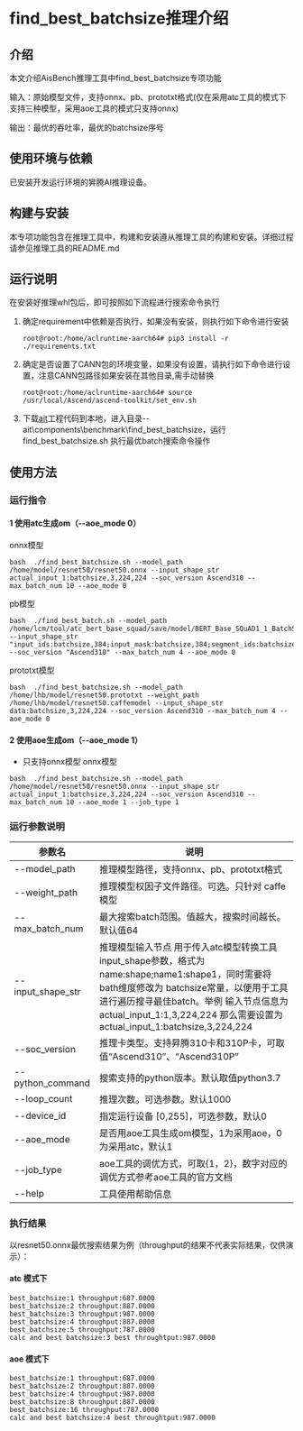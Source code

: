 # find_best_batchsize推理介绍

## 介绍
本文介绍AisBench推理工具中find_best_batchsize专项功能

输入：原始模型文件，支持onnx、pb、prototxt格式(仅在采用atc工具的模式下支持三种模型，采用aoe工具的模式只支持onnx)

输出：最优的吞吐率，最优的batchsize序号

## 使用环境与依赖
已安装开发运行环境的昇腾AI推理设备。

## 构建与安装
本专项功能包含在推理工具中，构建和安装遵从推理工具的构建和安装。详细过程请参见推理工具的README.md

## 运行说明
在安装好推理whl包后，即可按照如下流程进行搜索命令执行
1. 确定requirement中依赖是否执行，如果没有安装，则执行如下命令进行安装
    ```
    root@root:/home/aclruntime-aarch64# pip3 install -r ./requirements.txt
    ```

2. 确定是否设置了CANN包的环境变量，如果没有设置，请执行如下命令进行设置，注意CANN包路径如果安装在其他目录,需手动替换
    ```
    root@root:/home/aclruntime-aarch64# source  /usr/local/Ascend/ascend-toolkit/set_env.sh
    ```

3. 下载[ait](https://gitee.com/ascend/ait)工程代码到本地，进入目录--ait\components\benchmark\find_best_batchsize，运行find_best_batchsize.sh 执行最优batch搜索命令操作

## 使用方法

 ### 运行指令
 #### 1 使用atc生成om（--aoe_mode 0）
 onnx模型
```
bash  ./find_best_batchsize.sh --model_path /home/model/resnet50/resnet50.onnx --input_shape_str actual_input_1:batchsize,3,224,224 --soc_version Ascend310 --max_batch_num 10 --aoe_mode 0
```
pb模型
```
bash  ./find_best_batch.sh --model_path /home/lcm/tool/atc_bert_base_squad/save/model/BERT_Base_SQuAD1_1_BatchSize_None.pb --input_shape_str "input_ids:batchsize,384;input_mask:batchsize,384;segment_ids:batchsize,384" --soc_version "Ascend310" --max_batch_num 4 --aoe_mode 0
```
prototxt模型
```
bash  ./find_best_batchsize.sh --model_path /home/lhb/model/resnet50.prototxt --weight_path /home/lhb/model/resnet50.caffemodel --input_shape_str data:batchsize,3,224,224 --soc_version Ascend310 --max_batch_num 4 --aoe_mode 0
```
 #### 2 使用aoe生成om（--aoe_mode 1）
- 只支持onnx模型
 onnx模型
```
bash  ./find_best_batchsize.sh --model_path /home/model/resnet50/resnet50.onnx --input_shape_str actual_input_1:batchsize,3,224,224 --soc_version Ascend310 --max_batch_num 10 --aoe_mode 1 --job_type 1
```

### 运行参数说明

| 参数名   | 说明                            |
| -------- | ------------------------------- |
| --model_path  | 推理模型路径，支持onnx、pb、prototxt格式           |
| --weight_path  | 推理模型权因子文件路径。可选。只针对 caffe模型           |
| --max_batch_num | 最大搜索batch范围。值越大，搜索时间越长。默认值64      |
| --input_shape_str  | 推理模型输入节点 用于传入atc模型转换工具input_shape参数，格式为 name:shape;name1:shape1，同时需要将bath维度修改为 batchsize常量，以便用于工具进行遍历搜寻最佳batch。举例  输入节点信息为 actual_input_1:1,3,224,224  那么需要设置为 actual_input_1:batchsize,3,224,224        |
| --soc_version | 推理卡类型。支持昇腾310卡和310P卡，可取值“Ascend310”、“Ascend310P”                |
| --python_command | 搜索支持的python版本。默认取值python3.7      |
| --loop_count   | 推理次数。可选参数。默认1000 |
| --device_id   | 指定运行设备 [0,255]，可选参数，默认0 |
| --aoe_mode |是否用aoe工具生成om模型，1为采用aoe，0为采用atc，默认1|
| --job_type|aoe工具的调优方式，可取{1，2}，数字对应的调优方式参考aoe工具的官方文档|
| --help| 工具使用帮助信息                  |

### 执行结果

以resnet50.onnx最优搜索结果为例（throughput的结果不代表实际结果，仅供演示）：
#### atc 模式下
```
best_batchsize:1 throughput:687.0000
best_batchsize:2 throughput:887.0000
best_batchsize:3 throughput:987.0000
best_batchsize:4 throughput:887.0000
best_batchsize:5 throughput:787.0000
calc and best batchsize:3 best throughtput:987.0000
```
#### aoe 模式下
```
best_batchsize:1 throughput:687.0000
best_batchsize:2 throughput:887.0000
best_batchsize:4 throughput:987.0000
best_batchsize:8 throughput:887.0000
best_batchsize:16 throughput:787.0000
calc and best batchsize:4 best throughtput:987.0000
```
